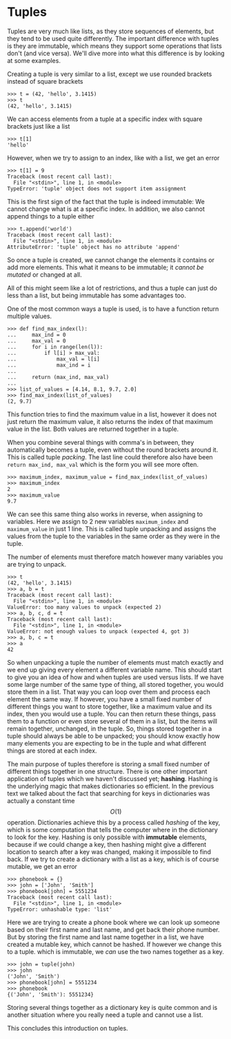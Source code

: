 # Tuples

Tuples are very much like lists, as they store sequences of elements, but they tend to be used quite differently. The important difference with tuples is they are immutable, which means they support some operations that lists don't (and vice versa). We'll dive more into what this difference is by looking at some examples.

Creating a tuple is very similar to a list, except we use rounded brackets
instead of square brackets

	>>> t = (42, 'hello', 3.1415)
	>>> t
	(42, 'hello', 3.1415)

We can access elements from a tuple at a specific index with square brackets
just like a list

	>>> t[1]
	'hello'

However, when we try to assign to an index, like with a list, we get an error

	>>> t[1] = 9
	Traceback (most recent call last):
	  File "<stdin>", line 1, in <module>
	TypeError: 'tuple' object does not support item assignment

This is the first sign of the fact that the tuple is indeed immutable: We
cannot change what is at a specific index. In addition, we also cannot append
things to a tuple either

	>>> t.append('world')
	Traceback (most recent call last):
	  File "<stdin>", line 1, in <module>
	AttributeError: 'tuple' object has no attribute 'append'

So once a tuple is created, we cannot change the elements it contains or add
more elements. This what it means to be immutable; it *cannot be mutated* or
changed at all.

All of this might seem like a lot of restrictions, and thus a tuple can just do
less than a list, but being immutable has some advantages too.

One of the most common ways a tuple is used, is to have a function return
multiple values.

	>>> def find_max_index(l):
	...     max_ind = 0
	...     max_val = 0
	...     for i in range(len(l)):
	...         if l[i] > max_val:
	...             max_val = l[i]
	...             max_ind = i
	...     
	...     return (max_ind, max_val)
	... 
	>>> list_of_values = [4.14, 8.1, 9.7, 2.0]
	>>> find_max_index(list_of_values)
	(2, 9.7)

This function tries to find the maximum value in a list, however it does not just
return the maximum value, it also returns the index of that maximum value
in the list. Both values are returned together in a tuple.

When you combine several things with comma's in between, they automatically becomes a tuple, even without the round brackets around it. This is called tuple *packing*. The last line could therefore also have been
`return max_ind, max_val` which is the form you will see more often.

	>>> maximum_index, maximum_value = find_max_index(list_of_values)
	>>> maximum_index
	2
	>>> maximum_value
	9.7

We can see this same thing also works in reverse, when assigning to variables.
Here we assign to 2 new variables `maximum_index` and `maximum_value` in just 1
line. This is called tuple unpacking and assigns the values from the tuple to
the variables in the same order as they were in the tuple.

The number of elements must therefore match however many variables you are trying to unpack.

	>>> t
	(42, 'hello', 3.1415)
	>>> a, b = t
	Traceback (most recent call last):
	  File "<stdin>", line 1, in <module>
	ValueError: too many values to unpack (expected 2)
	>>> a, b, c, d = t
	Traceback (most recent call last):
	  File "<stdin>", line 1, in <module>
	ValueError: not enough values to unpack (expected 4, got 3)
	>>> a, b, c = t
	>>> a
	42

So when unpacking a tuple the number of elements must match exactly and we end up giving every element a different variable name. This should start to give you an idea of how and when tuples are used versus lists. If we have some large number of the same type of thing, all stored together, you would store them in a list. That way you can loop over them and process each element the same way.
If however, you have a small fixed number of different things you want to store
together, like a maximum value and its index, then you would use a tuple. You
can then return these things, pass them to a function or even store several of
them in a list, but the items will remain together, unchanged, in the tuple.
So, things stored together in a tuple should always be able to be unpacked; you should know exactly how many elements you are expecting to be in the tuple and what different things are stored at each index.

The main purpose of tuples therefore is storing a small fixed number of
different things together in one structure. There is one other important
application of tuples which we haven't discussed yet; **hashing**. Hashing is
the underlying magic that makes dictionaries so efficient. In the previous
text we talked about the fact that searching for keys in dictionaries was
actually a constant time $$O(1)$$ operation. Dictionaries achieve this
by a process called *hashing* of the key, which is some computation that tells
the computer where in the dictionary to look for the key. Hashing is only
possible with **immutable** elements, because if we could change a key, then
hashing might give a different location to search after a key was changed,
making it impossible to find back. If we try to create a dictionary with a list
as a key, which is of course mutable, we get an error

	>>> phonebook = {}
	>>> john = ['John', 'Smith']
	>>> phonebook[john] = 5551234
	Traceback (most recent call last):
	  File "<stdin>", line 1, in <module>
	TypeError: unhashable type: 'list'

Here we are trying to create a phone book where we can look up someone based on
their first name and last name, and get back their phone number. But by storing
the first name and last name together in a list, we have created a mutable key,
which cannot be hashed. If however we change this to a tuple. which is
immutable, we *can* use the two names together as a key.

	>>> john = tuple(john)
	>>> john
	('John', 'Smith')
	>>> phonebook[john] = 5551234
	>>> phonebook
	{('John', 'Smith'): 5551234}

Storing several things together as a dictionary key is quite common and is
another situation where you really need a tuple and cannot use a list.

This concludes this introduction on tuples.
